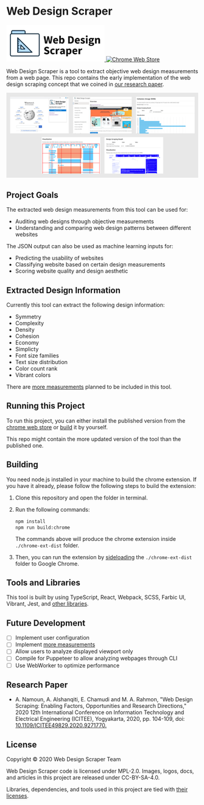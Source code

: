 # Web Design Scraper

<img src="./assets/logo.svg" alt="Web Design Scraper Logo" height="96"/><a href="https://chrome.google.com/webstore/detail/web-design-scraper/lhhebabfhjommcpnaapcncphgbbjlknd" target="_blank">
<img src="https://storage.googleapis.com/chrome-gcs-uploader.appspot.com/image/WlD8wC6g8khYWPJUsQceQkhXSlv1/iNEddTyWiMfLSwFD6qGq.png" alt="Chrome Web Store" height="48"/>
</a>

Web Design Scraper is a tool to extract objective web design measurements from a web page. This repo contains the early implementation of the web design scraping concept that we coined in [our research paper](https://ieeexplore.ieee.org/abstract/document/9271770).

<!-- This tool can run in the following environments:
- Web browser (Google Chrome extension)
- CLI (using puppeteer) -->

[![Web Design Scraper Screenshot](https://raw.githubusercontent.com/echamudi/echamudi/master/project-screenshots/web-design-scraper.png)](https://github.com/echamudi/web-design-scraper)


## Project Goals

The extracted web design measurements from this tool can be used for:
- Auditing web designs through objective measurements
- Understanding and comparing web design patterns between different websites

The JSON output can also be used as machine learning inputs for:
- Predicting the usability of websites
- Classifying website based on certain design measurements
- Scoring website quality and design aesthetic

## Extracted Design Information

Currently this tool can extract the following design information:
- Symmetry
- Complexity
- Density
- Cohesion
- Economy
- Simplicty
- Font size families
- Text size distribution
- Color count rank
- Vibrant colors

There are [more measurements](./web-design-factors.md) planned to be included in this tool.

## Running this Project

To run this project, you can either install the published version from the [chrome web store](https://chrome.google.com/webstore/detail/web-design-scraper/lhhebabfhjommcpnaapcncphgbbjlknd) or [build](#build) it by yourself.

This repo might contain the more updated version of the tool than the published one.

## Building

<!-- ### Chrome Extension -->

You need node.js installed in your machine to build the chrome extension. 
If you have it already, please follow the following steps to build the extension:

1. Clone this repository and open the folder in terminal.

2. Run the following commands:

    ```
    npm install
    npm run build:chrome
    ```

    The commands above will produce the chrome extension inside `./chrome-ext-dist` folder.

3. Then, you can run the extension by [sideloading](https://developer.chrome.com/docs/extensions/mv2/getstarted/#unpacked) the `./chrome-ext-dist` folder to Google Chrome.

<!-- ### Puppeteer

*to be added soon* -->

## Tools and Libraries

This tool is built by using TypeScript, React, Webpack, SCSS, Farbic UI, Vibrant, Jest, and [other libraries](./package.json).

## Future Development

- [ ] Implement user configuration
- [ ] Implement [more measurements](./web-design-factors.md)
- [ ] Allow users to analyze displayed viewport only
- [ ] Compile for Puppeteer to allow analyzing webpages through CLI
- [ ] Use WebWorker to optimize performance

## Research Paper

- A. Namoun, A. Alshanqiti, E. Chamudi and M. A. Rahmon, "Web Design Scraping: Enabling Factors, Opportunities and Research Directions," 2020 12th International Conference on Information Technology and Electrical Engineering (ICITEE), Yogyakarta, 2020, pp. 104-109, doi: [10.1109/ICITEE49829.2020.9271770.](https://ieeexplore.ieee.org/abstract/document/9271770)

## License

Copyright © 2020 Web Design Scraper Team

Web Design Scraper code is licensed under MPL-2.0. Images, logos, docs, and articles in this project are released under CC-BY-SA-4.0.

Libraries, dependencies, and tools used in this project are tied with [their licenses](./licenses.csv).
